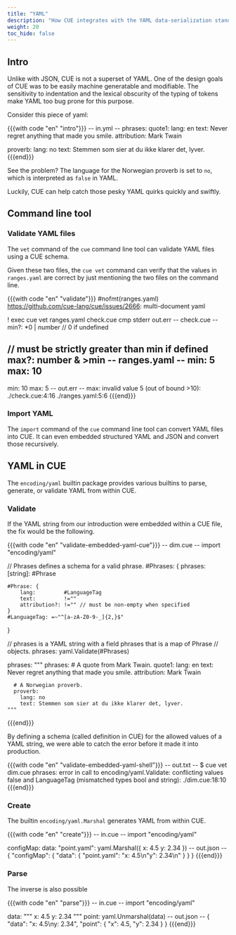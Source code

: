```yaml
---
title: "YAML"
description: "How CUE integrates with the YAML data-serialization standard"
weight: 20
toc_hide: false
---
```


## Intro

Unlike with JSON, CUE is not a superset of YAML.
One of the design goals of CUE was to be easily machine generatable and
modifiable.
The sensitivity to indentation and the lexical obscurity of the typing of
tokens make YAML too bug prone for this purpose.

Consider this piece of yaml:

{{{with code "en" "intro"}}}
-- in.yml --
phrases:
  quote1:
    lang: en
    text: Never regret anything that made you smile.
    attribution: Mark Twain

  proverb:
    lang: no
    text: Stemmen som sier at du ikke klarer det, lyver.
{{{end}}}

See the problem?
The language for the Norwegian proverb is set to `no`, which is interpreted
as `false` in YAML.

Luckily, CUE can help catch those pesky YAML quirks quickly and swiftly.


## Command line tool

### Validate YAML files

The `vet` command of the `cue` command line tool can validate
YAML files using a CUE schema.

Given these two files, the `cue vet` command can verify that the values in
`ranges.yaml` are correct by just mentioning the two files on the command line.

{{{with code "en" "validate"}}}
#nofmt(ranges.yaml) https://github.com/cue-lang/cue/issues/2666: multi-document yaml

! exec cue vet ranges.yaml check.cue
cmp stderr out.err
-- check.cue --
min?: *0 | number // 0 if undefined

// must be strictly greater than min if defined
max?: number & >min 
-- ranges.yaml --
min: 5
max: 10
---
min: 10
max: 5
-- out.err --
max: invalid value 5 (out of bound >10):
    ./check.cue:4:16
    ./ranges.yaml:5:6
{{{end}}}

### Import YAML

The `import` command of the `cue` command line tool can convert YAML files
into CUE.
It can even embedded structured YAML and JSON and convert those recursively.


## YAML in CUE

The `encoding/yaml` builtin package provides various builtins to
parse, generate, or validate YAML from within CUE.

### Validate

If the YAML string from our introduction were embedded within a CUE file,
the fix would be the following.

<!-- TODO: Can #layout cope with /2/ files instead of 3?
This needs a top-and-bottom layout, with the error messages on the bottom, not
the side-by-side default, but we only have 2 files.
-->
{{{with code "en" "validate-embedded-yaml-cue"}}}
-- dim.cue --
import "encoding/yaml"

// Phrases defines a schema for a valid phrase.
#Phrases: {
	phrases: [string]: #Phrase

	#Phrase: {
		lang:         #LanguageTag
		text:         !=""
		attribution?: !="" // must be non-empty when specified
	}
	#LanguageTag: =~"^[a-zA-Z0-9-_]{2,}$"
}

// phrases is a YAML string with a field phrases that is a map of Phrase
// objects.
phrases: yaml.Validate(#Phrases)

phrases: """
	phrases:
	  # A quote from Mark Twain.
	  quote1:
	    lang: en
	    text: Never regret anything that made you smile.
	    attribution: Mark Twain

	  # A Norwegian proverb.
	  proverb:
	    lang: no
	    text: Stemmen som sier at du ikke klarer det, lyver.
	"""
{{{end}}}

By defining a schema (called definition in CUE) for the allowed values of a YAML
string, we were able to catch the error before it made it into production.

{{{with code "en" "validate-embedded-yaml-shell"}}}
-- out.txt --
$ cue vet dim.cue
phrases: error in call to encoding/yaml.Validate: conflicting values false and
LanguageTag (mismatched types bool and string):
    ./dim.cue:18:10
{{{end}}}


### Create

The builtin `encoding/yaml.Marshal` generates YAML from within CUE.

{{{with code "en" "create"}}}
-- in.cue --
import "encoding/yaml"

configMap: data: "point.yaml":
	yaml.Marshal({
		x: 4.5
		y: 2.34
	})
-- out.json --
{
    "configMap": {
        "data": {
            "point.yaml": "x: 4.5\n\"y\": 2.34\n"
        }
    }
}
{{{end}}}

### Parse

The inverse is also possible

{{{with code "en" "parse"}}}
-- in.cue --
import "encoding/yaml"

data: """
	x: 4.5
	y: 2.34
	"""
point: yaml.Unmarshal(data)
-- out.json --
{
    "data": "x: 4.5\ny: 2.34",
    "point": {
        "x": 4.5,
        "y": 2.34
    }
}
{{{end}}}
